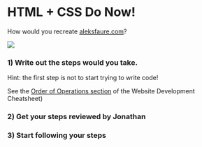 # HTML + CSS Do Now!

How would you recreate [aleksfaure.com](http://aleksfaure.com/)?

![](https://i.imgur.com/52Zrw7q.png)

### 1) Write out the steps would you take.

Hint: the first step is not to start trying to write code!

See the [Order of Operations section](https://github.com/MaxWofford/cohort-2-curriculum/blob/master/modules/html_css/web_development_cheatsheet.md#order-of-operations) of the Website Development Cheatsheet)

### 2) Get your steps reviewed by Jonathan

### 3) Start following your steps